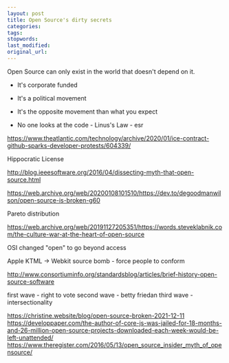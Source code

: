 ```yaml
---
layout: post
title: Open Source's dirty secrets
categories:
tags:
stopwords:
last_modified:
original_url:
---
```


Open Source can only exist in the world that doesn't depend on it.

<!--more-->


* It's corporate funded

* It's a political movement

* It's the opposite movement than what you expect

* No one looks at the code - Linus's Law - esr

https://www.theatlantic.com/technology/archive/2020/01/ice-contract-github-sparks-developer-protests/604339/


Hippocratic License

http://blog.ieeesoftware.org/2016/04/dissecting-myth-that-open-source.html

https://web.archive.org/web/20200108101510/https://dev.to/degoodmanwilson/open-source-is-broken-g60

Pareto distribution

https://web.archive.org/web/20191127205351/https://words.steveklabnik.com/the-culture-war-at-the-heart-of-open-source

OSI changed "open" to go beyond access


Apple KTML -> Webkit source bomb - force people to conform

http://www.consortiuminfo.org/standardsblog/articles/brief-history-open-source-software

first wave - right to vote
second wave - betty friedan
third wave - intersectionality

https://christine.website/blog/open-source-broken-2021-12-11
https://developpaper.com/the-author-of-core-js-was-jailed-for-18-months-and-26-million-open-source-projects-downloaded-each-week-would-be-left-unattended/
https://www.theregister.com/2016/05/13/open_source_insider_myth_of_opensource/
